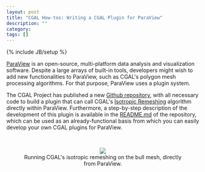 ```yaml
---
layout: post
title: "CGAL How-tos: Writing a CGAL Plugin for ParaView"
description: ""
category: 
tags: []
---
```

{% include JB/setup %}

[ParaView](https://www.paraview.org/) is an open-source, multi-platform data analysis and visualization software. Despite a large arrays of built-in tools, developers might wish to add new functionalities to ParaView, such as CGAL's polygon mesh processing algorithms. For that purpose, ParaView uses a plugin system.

The CGAL Project has published a new [Github repository](https://github.com/CGAL/cgal-paraview-plugins), with all necessary code to build a plugin that can call CGAL's [Isotropic Remeshing](https://doc.cgal.org/latest/Polygon_mesh_processing/group__PMP__meshing__grp.html#gad3d03890515ae8103bd32a30a3486412) algorithm directly within ParaView. Furthermore, a step-by-step description of the development of this plugin is available in the [README.md](https://github.com/CGAL/cgal-paraview-plugins/blob/master/README.md) of the repository, which can be used as an already-functional basis from which you can easily develop your own CGAL plugins for ParaView.

<center>
<br>
<figure>
<a href="../../../../images/bull_remeshed.png"><img src="../../../../images/bull_remeshed.png" style="max-width:85%"/></a><br>
<figcaption>Running CGAL's isotropic remeshing on the bull mesh, directly from ParaView.</figcaption>
</figure>
</center>

